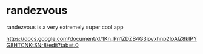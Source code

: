 # randezvous

randezvous is a very extremely super cool app

https://docs.google.com/document/d/1Kn_Pn1ZDZB4G3ipvxhnp2IoAlZ8kIPYG8HTCNKtSNr8/edit?tab=t.0
